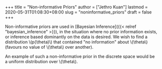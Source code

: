 +++
title = "Non-informative Priors"
author = ["Jethro Kuan"]
lastmod = 2020-05-31T01:08:30+08:00
slug = "noninformative_priors"
draft = false
+++

Non-informative priors are used in [Bayesian Inference]({{< relref "bayesian_inference" >}}), in the
situation where no prior information exists, or inference based
dominantly on the data is desired. We wish to find a distribution
\\(p(\theta)\\) that contained "no information" about \\(\theta\\) (favours no
value of \\(\theta\\) over another).

An example of such a non-informative prior in the discrete space would
be a uniform distribution over \\(\theta\\).

